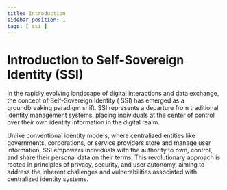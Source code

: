 ```yaml
---
title: Introduction
sidebar_position: 1
tags: [ ssi ]
---
```


# Introduction to Self-Sovereign Identity (SSI)

In the rapidly evolving landscape of digital interactions and data exchange, the concept of Self-Sovereign Identity (
SSI) has emerged as a groundbreaking paradigm shift. SSI represents a departure from traditional identity management
systems, placing individuals at the center of control over their own identity information in the digital realm.

Unlike conventional identity models, where centralized entities like governments, corporations, or service providers
store and manage user information, SSI empowers individuals with the authority to own, control, and share their personal
data on their terms. This revolutionary approach is rooted in principles of privacy, security, and user autonomy, aiming
to address the inherent challenges and vulnerabilities associated with centralized identity systems.
